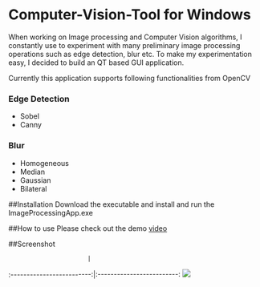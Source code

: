 # Computer-Vision-Tool for Windows

When working on Image processing and Computer Vision algorithms, I constantly use to experiment with many preliminary image processing operations such as edge detection, blur etc. To make my experimentation easy, I decided to build an QT based GUI application. 

Currently this application supports following functionalities from OpenCV

### Edge Detection
  - Sobel
  - Canny

### Blur
  - Homogeneous
  - Median
  - Gaussian
  - Bilateral
  
##Installation
Download the executable and install and run the ImageProcessingApp.exe

##How to use
Please check out the demo [video](https://nrupatunga-gmail.tinytake.com/sf/NzUyNTg4XzM0NDE0OTM)

##Screenshot

                          |   
:-------------------------:|:-------------------------:
![](https://github.com/nrupatunga/Computer-Vision-Tool/blob/master/screenshot/ImageProcessingApp-1.PNG)


  


